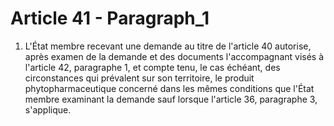 # Article 41 - Paragraph_1

1. L'État membre recevant une demande au titre de l'article 40 autorise, après examen de la demande et des documents l'accompagnant visés à l'article 42, paragraphe 1, et compte tenu, le cas échéant, des circonstances qui prévalent sur son territoire, le produit phytopharmaceutique concerné dans les mêmes conditions que l'État membre examinant la demande sauf lorsque l'article 36, paragraphe 3, s'applique.